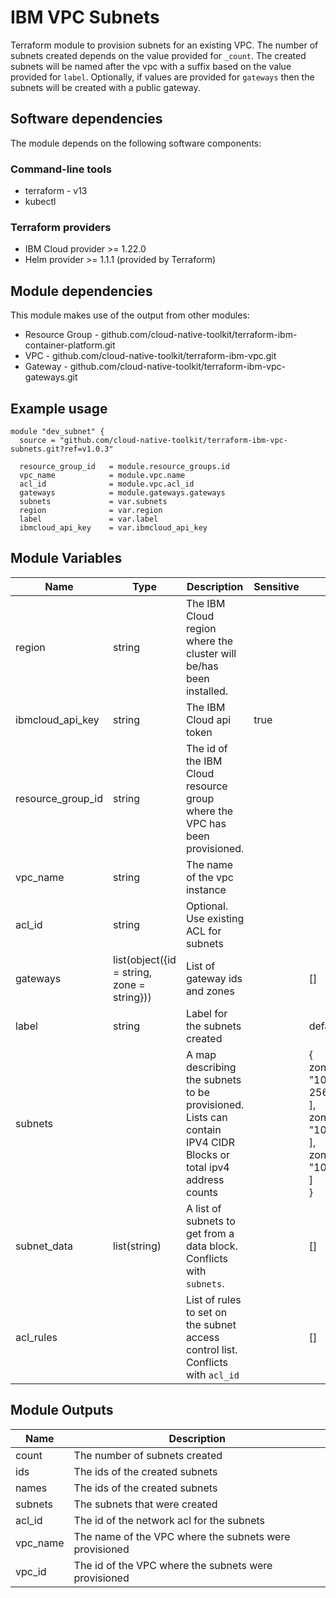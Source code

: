 # IBM VPC Subnets

Terraform module to provision subnets for an existing VPC. The number of subnets created depends on the value provided for `_count`. The created subnets will be named after the vpc with a suffix based on the value provided for `label`. Optionally, if values are provided for `gateways` then the subnets will be created with a public gateway.

## Software dependencies

The module depends on the following software components:

### Command-line tools

- terraform - v13
- kubectl

### Terraform providers

- IBM Cloud provider >= 1.22.0
- Helm provider >= 1.1.1 (provided by Terraform)

## Module dependencies

This module makes use of the output from other modules:

- Resource Group - github.com/cloud-native-toolkit/terraform-ibm-container-platform.git
- VPC - github.com/cloud-native-toolkit/terraform-ibm-vpc.git
- Gateway - github.com/cloud-native-toolkit/terraform-ibm-vpc-gateways.git

## Example usage

```hcl-terraform
module "dev_subnet" {
  source = "github.com/cloud-native-toolkit/terraform-ibm-vpc-subnets.git?ref=v1.0.3"
  
  resource_group_id   = module.resource_groups.id
  vpc_name            = module.vpc.name
  acl_id              = module.vpc.acl_id
  gateways            = module.gateways.gateways
  subnets             = var.subnets
  region              = var.region
  label               = var.label
  ibmcloud_api_key    = var.ibmcloud_api_key
```

## Module Variables

Name              | Type                                       | Description                                                                                                     | Sensitive | Default
----------------- | ------------------------------------------ | --------------------------------------------------------------------------------------------------------------- | --------- | ----------------------------------------------------------------------------------------------------------------------------------
region            | string                                     | The IBM Cloud region where the cluster will be/has been installed.                                              |           | 
ibmcloud_api_key  | string                                     | The IBM Cloud api token                                                                                         | true      | 
resource_group_id | string                                     | The id of the IBM Cloud resource group where the VPC has been provisioned.                                      |           | 
vpc_name          | string                                     | The name of the vpc instance                                                                                    |           | 
acl_id            | string                                     | Optional. Use existing ACL for subnets                                                                          |           | 
gateways          | list(object({id = string, zone = string})) | List of gateway ids and zones                                                                                   |           | []
label             | string                                     | Label for the subnets created                                                                                   |           | default
subnets           |                                            | A map describing the subnets to be provisioned. Lists can contain IPV4 CIDR Blocks or total ipv4 address counts |           | {<br>zone-1 = [<br>"10.10.10.0/24",<br>256<br>],<br>zone-2 = [<br>"10.40.10.0/24"<br>],<br>zone-3 = [<br>"10.70.10.0/24"<br>]<br>}
subnet_data       | list(string)                               | A list of subnets to get from a data block. Conflicts with `subnets`.                                           |           | []
acl_rules         |                                            | List of rules to set on the subnet access control list. Conflicts with `acl_id`                                 |           | []

## Module Outputs

Name     | Description
-------- | ------------------------------------------------------
count    | The number of subnets created
ids      | The ids of the created subnets
names    | The ids of the created subnets
subnets  | The subnets that were created
acl_id   | The id of the network acl for the subnets
vpc_name | The name of the VPC where the subnets were provisioned
vpc_id   | The id of the VPC where the subnets were provisioned